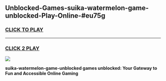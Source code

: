 
## Unblocked-Games-suika-watermelon-game-unblocked-Play-Online-#eu75g
<h3>
<a href="https://premium.freeplayer.one?title=suika-watermelon-game-unblocked&ref=27F">CLICK TO PLAY</a></h3>
<hr>

<h3>
<a href="https://premium.freeplayer.one?title=suika-watermelon-game-unblocked&ref=27F">CLICK 2 PLAY</a>
  
</h3>

<a href="https://premium.freeplayer.one?title=suika-watermelon-game-unblocked&ref=27F"><img src="https://clearcache.store/games.png"></a>


**suika-watermelon-game-unblocked games unblocked: Your Gateway to Fun and Accessible Online Gaming**
